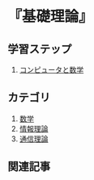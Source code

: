 # 『基礎理論』


## 学習ステップ

1. [コンピュータと数学](./_/chapters/computer_and_mathematics.md)


## カテゴリ

1. [数学](./mathematics/README.md)
1. [情報理論](./communication_theory/README.md)
1. [通信理論](./information_theory/README.md)


## 関連記事
